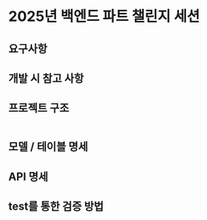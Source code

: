 # 2025년 백엔드 파트 챌린지 세션

## 요구사항

## 개발 시 참고 사항


## 프로젝트 구조

```
```

## 모델 / 테이블 명세


## API 명세


## test를 통한 검증 방법
